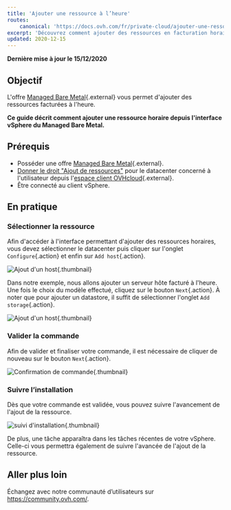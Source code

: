```yaml
---
title: 'Ajouter une ressource à l’heure'
routes:
    canonical: 'https://docs.ovh.com/fr/private-cloud/ajouter-une-ressource-a-l-heure/'
excerpt: 'Découvrez comment ajouter des ressources en facturation horaire'
updated: 2020-12-15
---
```


**Dernière mise à jour le 15/12/2020**

## Objectif

L'offre [Managed Bare Metal](https://www.ovhcloud.com/fr/managed-bare-metal/){.external} vous permet d'ajouter des ressources facturées à l'heure.

**Ce guide décrit comment ajouter une ressource horaire depuis l'interface vSphere du Managed Bare Metal.**

## Prérequis

* Posséder une offre [Managed Bare Metal](https://www.ovhcloud.com/fr/managed-bare-metal/){.external}.
* [Donner le droit "Ajout de ressources"](/pages/cloud/managed-bare-metal/change-user-rights) pour le datacenter concerné à l'utilisateur depuis l'[espace client OVHcloud](https://www.ovh.com/auth/?action=gotomanager&from=https://www.ovh.com/fr/&ovhSubsidiary=fr){.external}.
* Être connecté au client vSphere.

## En pratique

### Sélectionner la ressource

Afin d'accéder à l'interface permettant d'ajouter des ressources horaires, vous devez sélectionner le datacenter puis cliquer sur l'onglet `Configure`{.action} et enfin sur `Add host`{.action}.

![Ajout d'un host](images/addhost_ess_01.png){.thumbnail}

Dans notre exemple, nous allons ajouter un serveur hôte facturé à l'heure. Une fois le choix du modèle effectué, cliquez sur le bouton `Next`{.action}. À noter que pour ajouter un datastore, il suffit de sélectionner l'onglet `Add storage`{.action}.

![Ajout d'un host](images/addhost_ess_02.png){.thumbnail}


### Valider la commande

Afin de valider et finaliser votre commande, il est nécessaire de cliquer de nouveau sur le bouton `Next`{.action}.

![Confirmation de commande](images/addhost_ess_03.png){.thumbnail}

### Suivre l’installation

Dès que votre commande est validée, vous pouvez suivre l'avancement de l'ajout de la ressource.

![suivi d'installation](images/addhost_ess_04.png){.thumbnail}

De plus, une tâche apparaîtra dans les tâches récentes de votre vSphere. Celle-ci vous permettra également de suivre l'avancée de l'ajout de la ressource.


## Aller plus loin

Échangez avec notre communauté d’utilisateurs sur <https://community.ovh.com/>.
